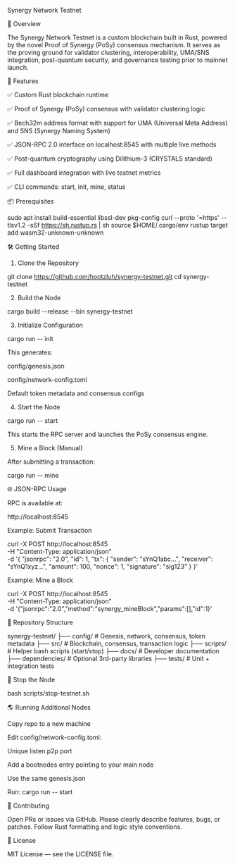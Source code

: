 Synergy Network Testnet

🚀 Overview

The Synergy Network Testnet is a custom blockchain built in Rust, powered by the novel Proof of Synergy (PoSy) consensus mechanism. It serves as the proving ground for validator clustering, interoperability, UMA/SNS integration, post-quantum security, and governance testing prior to mainnet launch.

🔧 Features

✅ Custom Rust blockchain runtime

✅ Proof of Synergy (PoSy) consensus with validator clustering logic

✅ Bech32m address format with support for UMA (Universal Meta Address) and SNS (Synergy Naming System)

✅ JSON-RPC 2.0 interface on localhost:8545 with multiple live methods

✅ Post-quantum cryptography using Dilithium-3 (CRYSTALS standard)

✅ Full dashboard integration with live testnet metrics

✅ CLI commands: start, init, mine, status

📦 Prerequisites

sudo apt install build-essential libssl-dev pkg-config
curl --proto '=https' --tlsv1.2 -sSf https://sh.rustup.rs | sh
source $HOME/.cargo/env
rustup target add wasm32-unknown-unknown

🛠️ Getting Started

1. Clone the Repository

git clone https://github.com/hootzluh/synergy-testnet.git
cd synergy-testnet

2. Build the Node

cargo build --release --bin synergy-testnet

3. Initialize Configuration

cargo run -- init

This generates:

config/genesis.json

config/network-config.toml

Default token metadata and consensus configs

4. Start the Node

cargo run -- start

This starts the RPC server and launches the PoSy consensus engine.

5. Mine a Block (Manual)

After submitting a transaction:

cargo run -- mine

🌐 JSON-RPC Usage

RPC is available at:

http://localhost:8545

Example: Submit Transaction

curl -X POST http://localhost:8545 \
  -H "Content-Type: application/json" \
  -d '{
    "jsonrpc": "2.0",
    "id": 1,
    "tx": {
      "sender": "sYnQ1abc...",
      "receiver": "sYnQ1xyz...",
      "amount": 100,
      "nonce": 1,
      "signature": "sig123"
    }
  }'

Example: Mine a Block

curl -X POST http://localhost:8545 \
  -H "Content-Type: application/json" \
  -d '{"jsonrpc":"2.0","method":"synergy_mineBlock","params":[],"id":1}'

🌌 Repository Structure

synergy-testnet/
├── config/         # Genesis, network, consensus, token metadata
├── src/            # Blockchain, consensus, transaction logic
├── scripts/        # Helper bash scripts (start/stop)
├── docs/           # Developer documentation
├── dependencies/   # Optional 3rd-party libraries
├── tests/          # Unit + integration tests

🚪 Stop the Node

bash scripts/stop-testnet.sh

🌎 Running Additional Nodes

Copy repo to a new machine

Edit config/network-config.toml:

Unique listen.p2p port

Add a bootnodes entry pointing to your main node

Use the same genesis.json

Run: cargo run -- start

🤝 Contributing

Open PRs or issues via GitHub. Please clearly describe features, bugs, or patches. Follow Rust formatting and logic style conventions.

📜 License

MIT License — see the LICENSE file.
